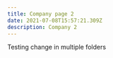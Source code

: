 ```yaml
---
title: Company page 2
date: 2021-07-08T15:57:21.309Z
description: Company 2
---
```

Testing change in multiple folders
